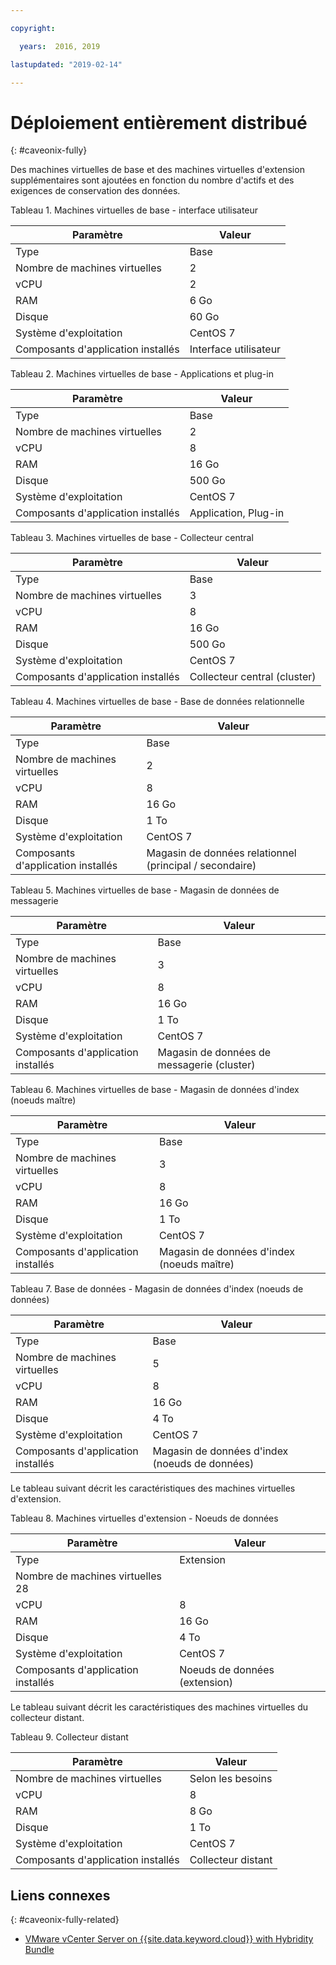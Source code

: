 ```yaml
---

copyright:

  years:  2016, 2019

lastupdated: "2019-02-14"

---
```


# Déploiement entièrement distribué
{: #caveonix-fully}

Des machines virtuelles de base et des machines virtuelles d'extension supplémentaires sont ajoutées en fonction du nombre d'actifs et des exigences de conservation des données.

Tableau 1. Machines virtuelles de base - interface utilisateur

|Paramètre	|Valeur|
|---|---|
|Type	|Base|
|Nombre de machines virtuelles	|2|
|vCPU	|2|
|RAM	|6 Go|
|Disque	|60 Go|
|Système d'exploitation	|CentOS 7|
|Composants d'application installés |Interface utilisateur|

Tableau 2. Machines virtuelles de base - Applications et plug-in

|Paramètre	|Valeur|
|---|---|
|Type	|Base|
|Nombre de machines virtuelles	|2|
|vCPU	|8|
|RAM	|16 Go|
|Disque|500 Go|
|Système d'exploitation	|CentOS 7|
|Composants d'application installés |Application, Plug-in|

Tableau 3. Machines virtuelles de base - Collecteur central

|Paramètre	|Valeur |
|---|---|
|Type	|Base |
|Nombre de machines virtuelles	|3 |
|vCPU	|8 |
|RAM	|16 Go |
|Disque	|500 Go |
|Système d'exploitation	|CentOS 7 |
|Composants d'application installés |Collecteur central (cluster) |

Tableau 4. Machines virtuelles de base - Base de données relationnelle

|Paramètre	|Valeur |
|---|---|
|Type	|Base |
|Nombre de machines virtuelles	|2 |
|vCPU	|8 |
|RAM	|16 Go |
|Disque	|1 To |
|Système d'exploitation|CentOS 7 |
|Composants d'application installés |Magasin de données relationnel (principal / secondaire) |

Tableau 5. Machines virtuelles de base - Magasin de données de messagerie

|Paramètre	|Valeur |
|---|---|
|Type	|Base |
|Nombre de machines virtuelles	|3 |
|vCPU	|8 |
|RAM	|16 Go |
|Disque |1 To |
|Système d'exploitation	|CentOS 7 |
|Composants d'application installés |Magasin de données de messagerie (cluster) |

Tableau 6. Machines virtuelles de base - Magasin de données d'index (noeuds maître)

|Paramètre	|Valeur |
|---|---|
|Type	|Base |
|Nombre de machines virtuelles	|3 |
|vCPU	|8 |
|RAM	|16 Go |
|Disque	|1 To |
|Système d'exploitation	|CentOS 7 |
|Composants d'application installés |Magasin de données d'index (noeuds maître) |

Tableau 7. Base de données - Magasin de données d'index (noeuds de données)

|Paramètre	|Valeur |
|---|---|
|Type	|Base |
|Nombre de machines virtuelles	|5 |
|vCPU	|8 |
|RAM	|16 Go |
|Disque	|4 To |
|Système d'exploitation	|CentOS 7 |
|Composants d'application installés |Magasin de données d'index (noeuds de données) |

Le tableau suivant décrit les caractéristiques des machines virtuelles d'extension.

Tableau 8. Machines virtuelles d'extension - Noeuds de données

|Paramètre	|Valeur |
|---|---|
|Type	|Extension |
|Nombre de machines virtuelles  28 |
|vCPU	|8 |
|RAM	|16 Go |
|Disque	|4 To |
|Système d'exploitation	|CentOS 7 |
|Composants d'application installés |Noeuds de données (extension) |

Le tableau suivant décrit les caractéristiques des machines virtuelles du collecteur distant.

Tableau 9. Collecteur distant

|Paramètre	|Valeur |
|---|---|
|Nombre de machines virtuelles	|Selon les besoins|
|vCPU	|8 |
|RAM	|8 Go |
|Disque	|1 To |
|Système d'exploitation	|CentOS 7 |
|Composants d'application installés |Collecteur distant|

## Liens connexes
{: #caveonix-fully-related}

* [VMware vCenter Server on {{site.data.keyword.cloud}} with Hybridity Bundle](/docs/services/vmwaresolutions/archiref/vcs/vcs-hybridity-intro.html)
